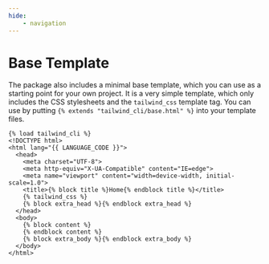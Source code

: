 ```yaml
---
hide:
    - navigation
---
```


# Base Template

The package also includes a minimal base template, which you can use as a starting point for your own project. It is a very simple template, which only includes the CSS stylesheets and the `tailwind_css` template tag. You can use by putting `{% extends "tailwind_cli/base.html" %}` into your template files.

```htmldjango title="tailwind_cli/base.html"
{% load tailwind_cli %}
<!DOCTYPE html>
<html lang="{{ LANGUAGE_CODE }}">
  <head>
    <meta charset="UTF-8">
    <meta http-equiv="X-UA-Compatible" content="IE=edge">
    <meta name="viewport" content="width=device-width, initial-scale=1.0">
    <title>{% block title %}Home{% endblock title %}</title>
    {% tailwind_css %}
    {% block extra_head %}{% endblock extra_head %}
  </head>
  <body>
    {% block content %}
    {% endblock content %}
    {% block extra_body %}{% endblock extra_body %}
  </body>
</html>
```
